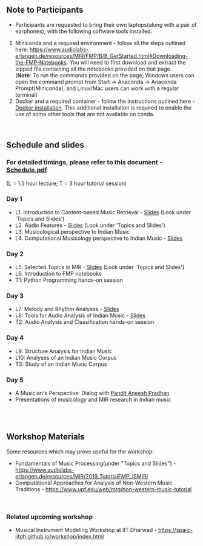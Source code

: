<!--
### Expected background
Participants are expected to have a strong background (3+ years of undergraduate curriculum) in two or more of the following: programming, signal processing, music. Researchers and musicians with an interest in technology are welcome.  

**Space is limited. Please fill out the pre-registration form if interested, and we will get back to you with further instructions by September 15.**  
Link to the form: <a href="https://forms.gle/dLoJbC3Ljc5vBhgp8">https://forms.gle/dLoJbC3Ljc5vBhgp8</a>  -->

## Note to Participants
* Participants are requested to bring their own laptops(along with a pair of earphones), with the following software tools installed.
1. Miniconda and a required environment - follow all the steps outlined here: <a href="https://www.audiolabs-erlangen.de/resources/MIR/FMP/B/B_GetStarted.html#Downloading-the-FMP-Notebooks">https://www.audiolabs-erlangen.de/resources/MIR/FMP/B/B_GetStarted.html#Downloading-the-FMP-Notebooks</a>. You will need to first download and extract the zipped file containing all the notebooks provided on that page.<br/>
(**Note**: To run the commands provided on the page, Windows users can open the command prompt from Start -> Anaconda -> Anaconda Prompt(Miniconda), and Linux/Mac users can work with a regular terminal)
2. Docker and a required container - follow the instructions outlined here - [Docker installation](docker_instr.md). This additional installation is required to enable the use of some other tools that are not available on conda.
<br/>


## Schedule and slides
### For detailed timings, please refer to this document - [Schedule.pdf](Schedule_full.pdf)
(L = 1.5 hour lecture;  T = 3 hour tutorial session)

### Day 1
* L1. Introduction to Content-based Music Retrieval - <a href="https://www.audiolabs-erlangen.de/resources/MIR/2019_TutorialFMP_ISMIR/">Slides</a> (Look under 'Topics and Slides')
* L2. Audio Features - <a href="https://www.audiolabs-erlangen.de/resources/MIR/2019_TutorialFMP_ISMIR/">Slides</a> (Look under 'Topics and Slides')
* L3. Musicological perspective to Indian Music
* L4. Computational Musicology perspective to Indian Music - [Slides](slides/1-Computational-Musicology-and-Indian-Music.pdf)

### Day 2
* L5. Selected Topics in MIR - <a href="https://www.audiolabs-erlangen.de/resources/MIR/2019_TutorialFMP_ISMIR/">Slides</a> (Look under 'Topics and Slides')
* L6. Introduction to FMP notebooks
* T1: Python Programming hands-on session

### Day 3
* L7: Melody and Rhythm Analyses - [Slides](slides/2-Melody-and-Rhythm-Analysis.pdf)
* L8: Tools for Audio Analysis of Indian Music - [Slides](slides/3-Tools-for-audio-analysis.pdf)
* T2: Audio Analysis and Classification hands-on session

### Day 4
* L9: Structure Analysis for Indian Music
* L10: Analyses of an Indian Music Corpus 
* T3: Study of an Indian Music Corpus
 
### Day 5
* A Musician's Perspective: Dialog with <a href="https://aneeshpradhan.com/">Pandit Aneesh Pradhan</a>
* Presentations of musicology and MIR research in Indian music
<!--* Hindustani classical music concert-->
<br/><br/>

## Workshop Materials
Some resources which may prove useful for the workshop:
* Fundamentals of Music Processing(under "Topics and Slides") - <a href="https://www.audiolabs-erlangen.de/resources/MIR/2019_TutorialFMP_ISMIR/">https://www.audiolabs-erlangen.de/resources/MIR/2019_TutorialFMP_ISMIR/</a>
* Computational Approaches for Analysis of Non-Western Music Traditions - <a href="https://www.upf.edu/web/mtg/non-western-music-tutorial">https://www.upf.edu/web/mtg/non-western-music-tutorial</a>

<br/>

### Related upcoming workshop
* Musical Instrument Modeling Workshop at IIT Dharwad - <a href="https://sparc-iitdh.github.io/workshop/index.html">https://sparc-iitdh.github.io/workshop/index.html</a>
